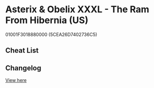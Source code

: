 # Asterix & Obelix XXXL - The Ram From Hibernia (US)
01001F3018880000 (5CEA26D7402736C5)

## Cheat List

## Changelog
[View here](./CHANGELOG.md)